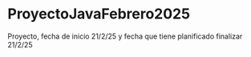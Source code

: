# ProyectoJavaFebrero2025
Proyecto, fecha de inicio 21/2/25 y fecha que tiene planificado finalizar 21/2/25
